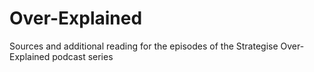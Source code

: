 # Over-Explained
Sources and additional reading for the episodes of the Strategise Over-Explained podcast series
